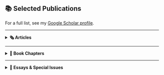 ## 📚 Selected Publications  
For a full list, see my <a href="https://scholar.google.com/citations?user=8jtmeYUAAAAJ&hl=en" class="no-underline">Google Scholar profile</a>.

---

<details>
<summary><strong>🗞️ Articles</strong></summary>

- <a href="https://drive.google.com/file/d/13HDaWQDQkAgnthVORFdYn4tqqhlsAguF/view?usp=sharing" class="no-underline"><strong>The ‘Ambroise Affair’: White Women, Black Men, and the Limits of Métissage in Revolution-Era Réunion</strong></a>  
- <a href="https://www.portail-esclavage-reunion.fr/documentaires/l-esclavage/leglise-et-lesclavage/eglise-etat-et-esclavage-les-familles-vendues-comme-biens-nationaux-a-lile-de-la-reunion-pendant-la-revolution-francaise/" class="no-underline"><strong>Église, État, et Esclavage : Les familles vendues comme « biens nationaux » à l’île de La Réunion pendant la Révolution française</strong></a>  
- <a href="https://64parishes.org/looking-for-petit-jean" class="no-underline"><strong>Looking for “Petit Jean”: Legacies of French-Colonial Louisiana in Arkansas</strong></a>  

</details>

---

<details>
<summary><strong>📘 Book Chapters</strong></summary>

- <a href="https://drive.google.com/file/d/1ro_OSNdbyXvhlbsgDIOxa0Bu_vPYurnD/view?usp=sharing" class="no-underline"><strong>‘Free and Naturalized Frenchwomen’: Gender and the Politics of Race on Revolution-Era Bourbon Island</strong></a>  
- <a href="https://drive.google.com/file/d/1wrS2phtMkgjha5g6sPnsUbgIQzGT8S3Z/view?usp=sharing" class="no-underline"><strong>Gender, Family, and Social Control: The Catholic Clergy and Slavery in the Eighteenth-Century Mascarenes</strong></a>  
- <a href="https://drive.google.com/file/d/11tlLSyZsk0CGviQG3r8ItdsuyUudYvXS/view?usp=sharing" class="no-underline"><strong>‘A Thousand Prejudices’: French Habitants and Catholic Missionaries in the Making of the Old Northwest, 1795–1805</strong></a>  

</details>

---

<details>
<summary><strong>📑 Essays & Special Issues</strong></summary>

- <a href="https://doi.org/10.4000/11oa3" class="no-underline"><strong>Gender in Slave and Post-Emancipation Societies</strong></a> *(Special Issue)*  
- <a href="https://drive.google.com/file/d/1E-aXR8FHurDIJGhWrcERDPEunQA0EhkR/view?usp=sharing" class="no-underline"><strong>France and its Empire in the Indian Ocean</strong></a> *(Bibliographic Essay)*  
- <a href="https://www.cairn.info/revue-outre-mers-2015-2-page-285.htm" class="no-underline"><strong>Instructions du Ministère de la Marine...</strong></a> *(Document Essay)*  

</details>
